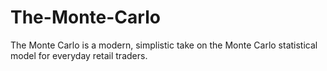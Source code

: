# The-Monte-Carlo
The Monte Carlo is a modern, simplistic take on the Monte Carlo statistical model for everyday retail traders.
